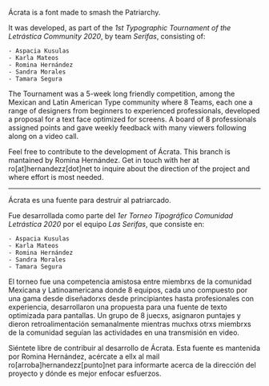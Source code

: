 Ácrata is a font made to smash the Patriarchy.

It was developed, as part of the *1st Typographic Tournament of the Letrástica Community 2020*, by team *Serifas*, consisting of:

	- Aspacia Kusulas
	- Karla Mateos
	- Romina Hernández
	- Sandra Morales
	- Tamara Segura

The Tournament was a 5-week long friendly competition, among the Mexican and Latin American Type community where 8 Teams, each one a range of designers from beginners to experienced professionals, developed a proposal for a text face optimized for screens. A board of 8 professionals assigned points and gave weekly feedback with many viewers following along on a video call.

Feel free to contribute to the development of Ácrata. This branch is mantained by Romina Hernández. Get in touch with her at ro[at]hernandezz[dot]net to inquire about the direction of the project and where effort is most needed.

---


Ácrata es una fuente para destruir al patriarcado.

Fue desarrollada como parte del *1er Torneo Tipográfico Comunidad Letrástica 2020* por el equipo *Las Serifas*, que consiste en:

	- Aspacia Kusulas
	- Karla Mateos
	- Romina Hernández
	- Sandra Morales
	- Tamara Segura

El torneo fue una competencia amistosa entre miembrxs de la comunidad Mexicana y Latinoamericana donde 8 equipos, cada uno compuesto por una gama desde diseñadorxs desde principiantes hasta profesionales con experiencia, desarrollaron una propuesta para una fuente de texto optimizada para pantallas. Un grupo de 8 juecxs, asignaron puntajes y dieron retroalimentación semanalmente mientras muchxs otrxs miembrxs de la comunidad seguían las actividades en una transmisión en video.

Siéntete libre de contribuir al desarrollo de Ácrata. Esta fuente es mantenida por Romina Hernández, acércate a ellx al mail ro[arroba]hernandezz[punto]net para informarte acerca de la dirección del proyecto y dónde es mejor enfocar esfuerzos.